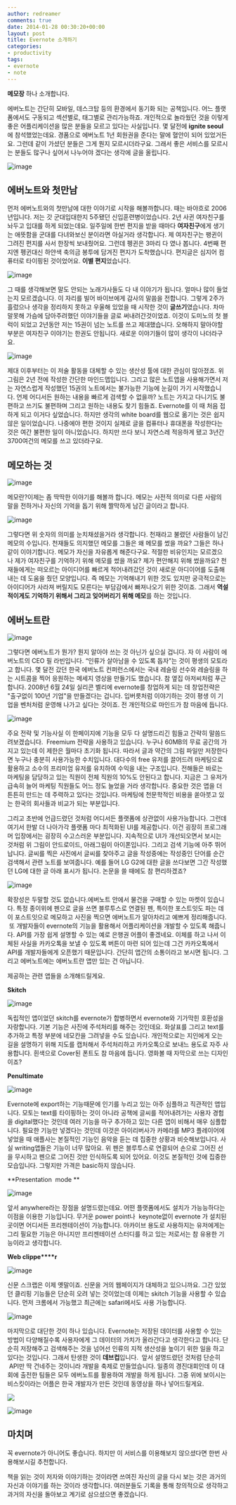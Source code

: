 ```yaml
---
author: redreamer
comments: true
date: 2014-01-28 00:30:20+00:00
layout: post
title: Evernote 소개하기
categories:
- productivity
tags:
- evernote
- note
---
```


**메모장** 하나 소개합니다.

에버노트는 간단히 모바일, 데스크탑 등의 환경에서 동기화 되는 공책입니다. 어느 플랫폼에서도 구동되고 섹션별로, 태그별로 관리가능하죠. 개인적으로 놀라웠던 것을 이렇게 좋은 어플리케이션을 많은 분들을 모르고 있다는 사실입니다. 몇 달전에 **ignite seoul**에 참석했었는데요. 경품으로 에버노트 1년 회원권을 준다는 말에 혈안이 되어 있었거든요. 그런데 같이 가셨던 분들은 그게 뭔지 모르시더라구요. 그래서 좋은 서비스를 모르시는 분들도 많구나 싶어서 나누어야 겠다는 생각에 글을 올립니다.

![image](http://media.tumblr.com/0c8e56bd462aa1e0eaa18188981ab000/tumblr_inline_mwehzkRGQf1qza1m0.png)


## 에버노트와 첫만남


먼저 에버노트와의 첫만남에 대한 이야기로 시작을 해볼까합니다. 때는 바야흐로 2006년입니다. 저는 갓 군대입대한지 5주됐던 신입훈련병이었습니다. 2년 사귄 여자친구를 놔두고 입대를 하게 되었는데요. 일주일에 한번 편지을 받을 때마다 **여자친구**에게 생기는 애뜻함을 군대를 다녀와보신 분이라면 아실거라 생각합니다. 제 여자친구는 팽귄이 그려진 편지를 사서 한장씩 보내줬어요. 그런데 펭귄은 3마리 다 였나 봅니다. 4번째 편지엔 펭귄대신 하얀색 축의금 봉투에 담겨진 편지가 도착했습니다. 편지글은 심지어 컴퓨터로 타이핑된 것이었어요. **이별 편지**었습니다.

![image](http://media.tumblr.com/a228cad05b92d8b2fea0407739483a39/tumblr_inline_mwehyiCuDO1qza1m0.png)

그 때를 생각해보면 말도 안되는 노래가사들도 다 내 이야기가 됩니다. 얼마나 많이 들었는지 모르겠습니다. 이 자리를 빌어 바이브에게 감사의 말씀을 전합니다. 그렇게 2주가 흘렀으나 생각을 정리하지 못하고 우울해 있었을 때 시작한 것이 **글쓰기**였습니다. 차마 말못해 가슴에 담아주려했던 이야기들을 글로 써내려간것이었죠. 이것이 도미노의 첫 블럭이 되었고 2년동안 저는 15권이 넘는 노트를 쓰고 제대했습니다. 오해하지 말아야할 부분은 여자친구 이야기는 한권도 안됩니다. 새로운 이야기들이 많이 생각이 나더라구요.

![image](http://media.tumblr.com/3a0f8e08eba1ee03f5a19fbc9dbe59bb/tumblr_inline_mwehwwIoWz1qza1m0.png)

제대 이후부터는 이 저술 활동을 대체할 수 있는 생산성 툴에 대한 관심이 많아졌죠. 위 그림은 2년 전에 작성한 간단한 마인드맵입니다. 그리고 많은 노트앱을 사용해가면서 저는 자연스럽게 작성했던 15권의 노트에서는 불가능한 기능에 눈길이 가기 시작했습니다. 언제 어디서든 원하는 내용을 빠르게 검색할 수 없을까? 노트는 가지고 다니기도 불편하고 쓰기도 불편하며 그리고 원하는 내용도 찾기 힘들죠. Evernote를 이 때 처음 접하게 되고 이거다 싶었습니다. 하지만 생각의 white board를 웹으로 옮기는 것은 쉽지 않은 일이었습니다. 나중에야 편한 것이지 실제로 글을 컴퓨터나 휴대폰을 작성한다는 것은 여간 불편한 일이 아니었습니다. 하지만 쓰다 보니 자연스레 적응하게 됐고 3년간 3700여건의 메모를 쓰고 있더라구요.


## 메모하는 것


![image](http://media.tumblr.com/97dc0ec5401772a208d426ed7d9365e1/tumblr_inline_mwei1fVSjJ1qza1m0.png)

메모란?이제는 좀 딱딱한 이야기를 해볼까 합니다. 메모는 사전적 의미로 다른 사람의 말을 전하거나 자신의 기억을 돕기 위해 짤막하게 남긴 글이라고 합니다.

![image](http://media.tumblr.com/ce3fff657f542adc5d159deb55e10fb5/tumblr_inline_mwei3gxoMR1qza1m0.png)

그렇다면 위 숫자의 의미를 눈치채셨을거라 생각합니다. 천재라고 불렸던 사람들이 남긴 메모의 수입니다. 천재들도 의지했던 메모를 그들은 왜 메모를 썼을 까요? 그들은 하나같이 이야기합니다. 메모가 자신을 자유롭게 해준다구요. 적절한 비유인지는 모르겠으나 제가 여자친구를 기억하기 위해 메모를 썼을 까요? 제가 편안해지 위해 썼을까요? 천재들에게는 떠오르는 아이디어를 빠르게 적어내려갔던 것이 새로운 아디이어를 도출해 내는 데 도움을 줬던 모양입니다. 즉 메모는 기억해내기 위한 것도 있지만 궁극적으로는 아이디어가 사라져 버릴지도 모른다는 부담감에서 빠져나오기 위한 것이죠. 그래서 **역설적이게도 기억하기 위해서 그리고 잊어버리기 위해 메모**를 하는 것입니다.


## 에버노트란


![image](http://media.tumblr.com/971b1f592dbb0561cf31c9114f90d83b/tumblr_inline_mwei55WkGx1qza1m0.png)

그렇다면 에버노트가 뭔가? 뭔지 알아야 쓰는 것 아닌가 싶으실 겁니다. 자 이 사람이 에버노트의 CEO 필 라빈입니다. “인류가 살아남을 수 있도록 돕자”는 것이 평생의 모토라고 합니다. 몇 달전 갔던 한국 에버노트 컨퍼런스에서는 국내 레슬링 선수와 레슬링을 하는 시트콤을 찍어 응원하는 메세지 영상을 만들기도 했습니다. 참 옆집 아저씨처럼 푸근합니다. 2008년 6월 24일 실리콘 벨리에 evernote를 창업하게 되는 데 창업전략은 "출구없이 100년 기업"을 만들겠다는 겁니다. 입버릇처럼 이야기하는 것이 평생 이 기업을 벤처처럼 운영해 나가고 싶다는 것이죠. 전 개인적으로 마인드가 참 마음에 듭니다.

![image](http://media.tumblr.com/a59c42108230e9a23ebca4f24572f5c6/tumblr_inline_mwei89PTxW1qza1m0.png)

주요 전략 및 기능사실 이 한페이지에 기능을 모두 다 설명드리긴 힘들고 간략히 말씀드려보겠습니다.  Freemium 전략을 사용하고 있습니다. 누구나 60MB의 무료 공간의 가지고 있는데 이 제한은 월마다 초기화 됩니다. 따라서 글과 약간의 그림 파일만 저장한다면 누구나 충분히 사용가능한 수치입니다. 대다수의 free 유저를 끌어드려 마케팅으로 활용하고 소수의 프리미엄 유저를 유치하여 수익을 내는 구조입니다. 전해들은 바로는 마케팅을 담당하고 있는 직원이 전체 직원의 10%도 안된다고 합니다. 지금은 그 유저가 급속히 늘어 마케팅 직원들도 어느 정도 늘었을 거라 생각합니다. 중요한 것은 앱을 더 튼튼히 만드는 데 주력하고 있다는 것입니다. 마케팅에 천문학적인 비용을 쏟아붓고 있는 한국의 회사들과 비교가 되는 부분입니다.

그리고 초반에 언급드렸던 것처럼 어디서든 플랫폼에 상관없이 사용가능합니다. 그런데 여기서 한발 더 나아가각 플랫폼 마다 최적화된 UI를 제공합니다. 이건 굉장히 프로그래머 입장에서는 굉장히 수고스러운 부분입니다. 지속적으로 UI가 개선되오면서 보시는 것처럼 위 그림이 안드로이드, 아래그림이 아이폰입니다. 그리고 검색 기능에 아주 뛰어납니다. 글씨를 찍은 사진에서 글씨를 찾아주고 글을 작성중에는 작성중인 단어를 순간검색해서 관련 노트를 보여줍니다. 예를 들어 LG G2에 대한 글을 쓰다보면 그간 작성했던 LG에 대한 글 아래 표시가 됩니다. 논문을 쓸 때에도 참 편리하겠죠?

![image](http://media.tumblr.com/49cea5baa5fbeee359a90f7fd42fc3bb/tumblr_inline_mweisaYL3T1qza1m0.png)

확장성은 두말할 것도 없습니다.에버노트 안에서 물건을 구매할 수 있는 마켓이 있습니다. 특정 종이위에 펜으로 글을 쓰면 블루투스로 연결된 펜, 특이한 포스트잇도 파는 데 이 포스트잇으로 메모하고 사진을 찍으면 에버노트가 알아차리고 예쁘게 정리해줍니다.  또 개발자들이 evernote의 기능을 활용해서 어플리케이션을 개발할 수 있도록 해줍니다. API를 가장 쉽게 설명할 수 있는 예로 은행권 어플이 좋겠네요. 이체를 하고 나서 이체된 사실을 카카오톡을 보낼 수 있도록 버튼이 마련 되어 있는데 그건 카카오톡에서 API를 개발자들에게 오픈했기 때문입니다. 간단히 앱간의 소통이라고 보시면 됩니다. 그리고 에버노트에는 에버노트란 앱만 있는 건 아닙니다.

제공하는 관련 앱들을 소개해드릴게요.

**Skitch**

![image](http://media.tumblr.com/e8ca9da45c86c3fd348140a28495d6b1/tumblr_inline_mweitb6TSC1qza1m0.png)

독립적인 앱이었던 skitch를 evernote가 합병하면서 evernote와 기가막힌 호환성을 자랑합니다. 기본 기능은 사진에 주석처리를 해주는 것인데요. 화살표를 그리고 text를 추가하고 특정 부분에 네모칸을 그려넣을 수도 있습니다. 개인적으로는 지인에게 오는 길을 설명하기 위해 지도를 캡처해서 주석처리하고 카카오톡으로 보내느 용도로 자주 사용합니다. 흰색으로 Cover된 폰트도 참 마음에 듭니다. 영화볼 때 자막으로 쓰는 디자인이죠?

**Penultimate**

![image](http://media.tumblr.com/c605c6562f8837722e9680838d0c3ece/tumblr_inline_mweir0FJ2z1qza1m0.png)

Evernote에 export하는 기능때문에 인기를 누리고 있는 아주 심플하고 직관적인 앱입니다. 모토는 text를 타이핑하는 것이 아니라 공책에 글씨를 적어내려가는 사용자 경험을 digital했다는 것인데 여러 기능을 마구 추가하고 있는 다른 앱이 비해서 매우 심플합니다. 필요한 기능만 넣겠다는 것인데 이것은 아이리버사가 카메라를 MP3 플레이어에 넣었을 때 애플사는 본질적인 기능인 음악을 듣는 데 집중한 상황과 비슷해보입니다. 사실 writing앱들은 기능이 너무 많아요. 위 펜은 블루투스로 연결되어 손으로 그어진 선을 무시하고 펜으로 그어진 것만 인식하도록 되어 있어요. 이것도 본질적인 것에 집중한 모습입니다. 그렇지만 가격은 basic하지 않습니다.

**Presentation  mode **

![image](http://media.tumblr.com/7ec3731987caad91cda7060f6fadd4de/tumblr_inline_mwej8syXZx1qza1m0.png)

앞서 anywhere라는 장점을 설명드렸는데요. 어떤 플랫폼에서도 설치가 가능능하다는 이점을 이용한 기능입니다. 무거운 power point나  keynote없이 evernote 가 설치된 곳이면 어디서든 프리젠테이션이 가능합니다. 아카이브 용도로 사용하지는 유저에게는 그리 필요한 기능은 아니지만 프리젠테이션 스터디를 하고 있는 저로서는 참 유용한 기능이라고 생각합니다.

**Web clippe****r**

![image](http://media.tumblr.com/e39bf47d08289981195812229cab4745/tumblr_inline_mwejdhkBcp1qza1m0.png)

신문 스크랩은 이제 옛말이죠. 신문을 거의 웹페이지가 대체하고 있으니까요. 그간 있었던 클리핑 기능들은 단순히 오려 넣는 것이었는데 이제는 skitch 기능을 사용할 수 있습니다. 먼저 크롬에서 가능했고 최근에는 safari에서도 사용 가능합니다.

![image](http://media.tumblr.com/870ef6e17a17435ac46e7503323f4985/tumblr_inline_mwejjsoJs61qza1m0.png)

마지막으로 대단한 것이 하나 있습니다. Evernote는 저장된 데이터를 사용할 수 있는 방법이 다양해질수록 사용자에게 그 데이터의 가치가 올라간다고 생각한다고 합니다. 단순히 저장해주고 검색해주는 것을 넘어선 인류의 지적 생산성을 높이기 위한 일을 하고 있다는 것입니다. 그래서 탄생한 것이 **데브컵**입니다.  앞서 설명드렸던 것처럼 단순히  API만 딱 건네주는 것이니라 개발을 축제로 만들었습니다. 일종의 경진대회인데 이 대회에 출전한 팀들은 모두 에버노트를 활용하여 개발을 하게 됩니다. 그중 위에 보이시는 비스킷이라는 어플은 한국 개발자가 만든 것인데 동영상을 하나 넣어드릴게요.

[![](http://assets.tumblr.com/images/inline_placeholder.png)](http://redreamer.tumblr.com/post/67243380978/evernote)

![image](http://media.tumblr.com/91beccdf36c2a329dcee552aac015f1d/tumblr_inline_mwejl1uZQN1qza1m0.png)


## **마치며**


꼭 evernote가 아니어도 좋습니다. 하지만 이 서비스를 이용해보지 않으셨다면 한번 사용해보시길 추천합니다.

책을 읽는 것이 저자와 이야기하는 것이라면 쓰여진 자신의 글을 다시 보는 것은 과거의 자신과 이야기를 하는 것이라 생각합니다. 여러분들도 기록을 통해 창의적으로 생각하고 과거의 자신을 돌아보고 계기로 삼으셨으면 좋겠습니다.
